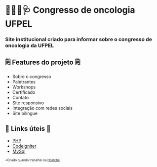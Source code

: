 # 👨🏻‍⚕️🩺 Congresso de oncologia UFPEL

### Site institucional criado para informar sobre o congresso de oncologia da UFPEL

## 🗒️ Features do projeto 🗒️

- Sobre o congresso
- Paletrantes
- Workshops
- Certificado
- Contato
- Site responsivo
- Integração com redes sociais
- Site bilíngue

## 💎 Links úteis 💎
- [PHP](https://www.php.net/)
- [Codeigniter](https://www.codeigniter.com/)
- [MySql](https://www.mysql.com/)


<small style="font-size: 10px">*Criado quando trabalhei na <a href="https://www.hostche.com.br/" target="_blank">Hostche</a></small>

